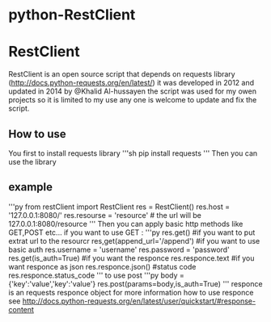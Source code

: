 python-RestClient
=================
# RestClient
RestClient is an open source script that depends on requests library (http://docs.python-requests.org/en/latest/)
it was developed in 2012 and updated in 2014 by @Khalid Al-hussayen 
the script was used for my owen projects so it is limited to my use any one is welcome to update and fix the script.

## How to use 
You first to install requests library
'''sh
pip install requests
'''
Then you can use the library 
## example
'''py
from restClient import RestClient
res = RestClient()
res.host = '127.0.0.1:8080/'
res.resourse = 'resource' # the url will be 127.0.0.1:8080/resource
'''
Then you can apply basic http methods like GET,POST etc...
if you want to use GET :
'''py
res.get()
#if you want to put extrat url to the resourcr
res,get(append_url='/append')
#if you want to use basic auth
res.username = 'username'
res.password = 'password'
res.get(is_auth=True)
#if you want the responce 
res.responce.text
#if you want responce as json 
res.responce.json()
#status code
res.responce.status_code
'''
to use post
'''py
body = {'key':'value','key':'value'}
res.post(params=body,is_auth=True)
'''
responce is an requests responce object for more information how to use responce see http://docs.python-requests.org/en/latest/user/quickstart/#response-content
